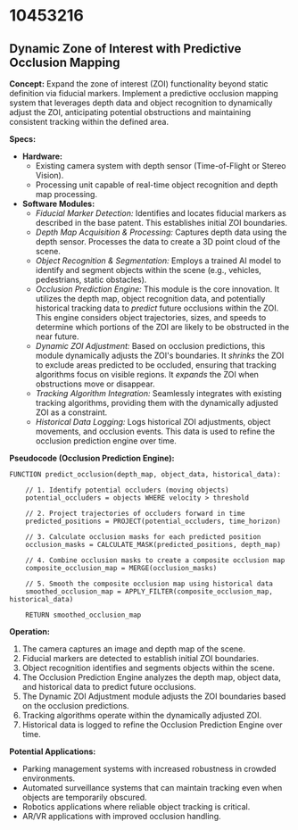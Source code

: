 # 10453216

## Dynamic Zone of Interest with Predictive Occlusion Mapping

**Concept:** Expand the zone of interest (ZOI) functionality beyond static definition via fiducial markers. Implement a predictive occlusion mapping system that leverages depth data and object recognition to dynamically adjust the ZOI, anticipating potential obstructions and maintaining consistent tracking within the defined area.

**Specs:**

*   **Hardware:**
    *   Existing camera system with depth sensor (Time-of-Flight or Stereo Vision).
    *   Processing unit capable of real-time object recognition and depth map processing.
*   **Software Modules:**
    *   *Fiducial Marker Detection:* Identifies and locates fiducial markers as described in the base patent. This establishes initial ZOI boundaries.
    *   *Depth Map Acquisition & Processing:* Captures depth data using the depth sensor. Processes the data to create a 3D point cloud of the scene.
    *   *Object Recognition & Segmentation:* Employs a trained AI model to identify and segment objects within the scene (e.g., vehicles, pedestrians, static obstacles).
    *   *Occlusion Prediction Engine:* This module is the core innovation. It utilizes the depth map, object recognition data, and potentially historical tracking data to *predict* future occlusions within the ZOI.  This engine considers object trajectories, sizes, and speeds to determine which portions of the ZOI are likely to be obstructed in the near future.
    *   *Dynamic ZOI Adjustment:*  Based on occlusion predictions, this module dynamically adjusts the ZOI's boundaries.  It *shrinks* the ZOI to exclude areas predicted to be occluded, ensuring that tracking algorithms focus on visible regions. It *expands* the ZOI when obstructions move or disappear.
    *   *Tracking Algorithm Integration:* Seamlessly integrates with existing tracking algorithms, providing them with the dynamically adjusted ZOI as a constraint.
    *   *Historical Data Logging:* Logs historical ZOI adjustments, object movements, and occlusion events. This data is used to refine the occlusion prediction engine over time.

**Pseudocode (Occlusion Prediction Engine):**

```
FUNCTION predict_occlusion(depth_map, object_data, historical_data):

    // 1. Identify potential occluders (moving objects)
    potential_occluders = objects WHERE velocity > threshold

    // 2. Project trajectories of occluders forward in time
    predicted_positions = PROJECT(potential_occluders, time_horizon)

    // 3. Calculate occlusion masks for each predicted position
    occlusion_masks = CALCULATE_MASK(predicted_positions, depth_map)

    // 4. Combine occlusion masks to create a composite occlusion map
    composite_occlusion_map = MERGE(occlusion_masks)

    // 5. Smooth the composite occlusion map using historical data
    smoothed_occlusion_map = APPLY_FILTER(composite_occlusion_map, historical_data)

    RETURN smoothed_occlusion_map
```

**Operation:**

1.  The camera captures an image and depth map of the scene.
2.  Fiducial markers are detected to establish initial ZOI boundaries.
3.  Object recognition identifies and segments objects within the scene.
4.  The Occlusion Prediction Engine analyzes the depth map, object data, and historical data to predict future occlusions.
5.  The Dynamic ZOI Adjustment module adjusts the ZOI boundaries based on the occlusion predictions.
6.  Tracking algorithms operate within the dynamically adjusted ZOI.
7.  Historical data is logged to refine the Occlusion Prediction Engine over time.

**Potential Applications:**

*   Parking management systems with increased robustness in crowded environments.
*   Automated surveillance systems that can maintain tracking even when objects are temporarily obscured.
*   Robotics applications where reliable object tracking is critical.
*   AR/VR applications with improved occlusion handling.